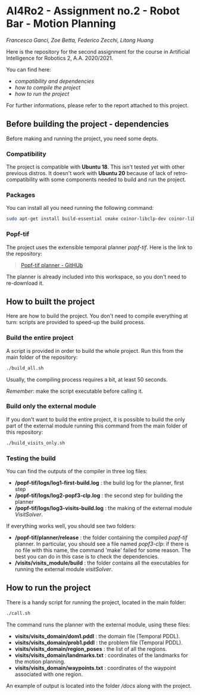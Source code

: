 # AI4Ro2 - Assignment no.2 - Robot Bar - Motion Planning 

*Francesco Ganci, Zoe Betta, Federico Zecchi, Litong Huang*

Here is the repository for the second assignment for the course in Artificial Intelligence for Robotics 2, A.A. 2020/2021. 

You can find here:

- *compatibility and dependencies*
- *how to compile the project*
- *how to run the project*

For further informations, please refer to the report attached to this project. 

## Before building the project - dependencies

Before making and running the project, you need some depts. 

### Compatibility

The project is compatible with **Ubuntu 18**. This isn't tested yet with other previous distros. It doesn't work with **Ubuntu 20** because of lack of retro-compatibility with some components needed to build and run the project. 

### Packages

You can install all you need running the following command:

```sh
sudo apt-get install build-essential cmake coinor-libclp-dev coinor-libcbc-dev coinor-libcoinutils-dev coinor-libosi-dev coinor-libcgl-dev bison flex
```

### Popf-tif

The project uses the extensible temporal planner *popf-tif*. Here is the link to the repository:

> [Popf-tif planner - GitHUb](https://github.com/popftif/popf-tif)

The planner is already included into this workspace, so you don't need to re-download it. 

## How to built the project

Here are how to build the project. You don't need to compile everything at turn: scripts are provided to speed-up the build process. 

### Build the entire project

A script is provided in order to build the whole project. Run this from the main folder of the repository:

```sh
./build_all.sh
```

Usually, the compiling process requires a bit, at least 50 seconds. 

*Remember*: make the script executable before calling it. 

### Build only the external module

If you don't want to build the entire project, it is possible to build the only part of the external module running this command from the main folder of this repository:

```sh
./build_visits_only.sh
```

### Testing the build

You can find the outputs of the compiler in three log files:

- **/popf-tif/logs/log1-first-build.log** : the build log for the planner, first step
- **/popf-tif/logs/log2-popf3-clp.log** : the second step for building the planner
- **/popf-tif/logs/log3-visits-build.log** : the making of the external module *VisitSolver*. 

If everything works well, you should see two folders: 

- **/popf-tif/planner/release** : the folder containing the compiled *popf-tif* planner. In particular, you should see a file named *popf3-clp*: if there is no file with this name, the command 'make' failed for some reason. The best you can do in this case is to check the dependencies. 
- **/visits/visits_module/build** : the folder contains all the executables for running the external module *visitSolver*. 

## How to run the project

There is a handy script for running the project, located in the main folder:

```sh
./call.sh
```

The command runs the planner with the external module, using these files:

- **visits/visits\_domain/dom1.pddl** : the domain file (Temporal PDDL).
- **visits/visits\_domain/prob1.pddl** : the problem file (Temporal PDDL).
- **visits/visits\_domain/region\_poses** : the list of all the regions. 
- **visits/visits\_domain/landmarks.txt** : coordinates of the landmarks for the motion planning. 
- **visits/visits\_domain/waypoints.txt** : coordinates of the waypoint associated with one region.

An example of output is located into the folder */docs* along with the project. 


